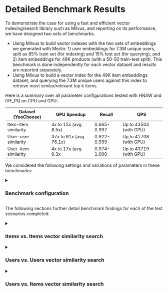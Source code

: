 # Detailed Benchmark Results

To demonstrate the case for using a fast and efficient vector indexing/search library such as Milvus, and reporting on its performance, we have designed two sets of benchmarks.

- Using Milvus to build vector indexes with the two sets of embeddings we generated with Merlin: 1) user embeddings for 7.3M unique users, split as 85% train set (for indexing) and 15% test set (for querying), and 2) item embeddings for 49K products (with a 50-50 train-test split). This benchmark is done independently for each vector dataset and results are reported separately.
- Using Milvus to build a vector index for the 49K item embeddings dataset, and querying the 7.3M unique users against this index to retrieve most similar/relevant top k items.

Here is a summary over all parameter configurations tested with HNSW and IVF_PQ on CPU and GPU:

Dataset (YooChoose) | GPU Speedup | Recall | QPS
--- | --- | --- | --- 
Item-item similarity | 4x to 15x (avg. 8.5x) | 0.665-0.997 | Up to 43504 (with GPU)
User-user similarity | 37x to 91x (avg. 76.1x) | 0.922-0.999 | Up to 41708 (with GPU)
User-item similarity | 4x to 17x (avg. 9.3x | 0.974-1.000 | Up to 43719 (with GPU)

We considered the following settings and variations of parameters in these benchmarks:

<details>
<summary><h3>Benchmark configuration</h3></summary>

- Vector dataset: item embeddings (49K), user embeddings (7.3M)
- Top-k (k most similar items): 100
- Index type: HNSW, IVFPQ
- Insert parameters:
  + batch: 100
- Index hyperparameters:
  + HNSW:
    - m: 4, 8, 12, 16, 24, 36, 48, 64
    - efConstruction: 500
  + IVFPQ:
    - nList: 100, 200, 400
    - m: 64   (where embedding size Mod m = 0) 
    - nbits: 12
- Query hyperparameters:
  + HNSW:
    - nq: 1000
    - ef: 10, 20, 40, 80, 120, 200, 400, 600, 800
  + IVFPQ:
    - nq: 1000
    - nprobe: 5, 10, 20
- CPU vs. GPU
  + CPU: IntelⓇ Epyc 7642 / 2.3 Ghz with 2x48 CPU cores and 1 TB memory
  + GPU: NVIDIA A100 single GPU with 80 GB memory

Overall, we report recall vs. QPS (queries per second) tradeoff as well as well CPU times and GPU speedup factors.

Note: the query batch size (nq) we have used in our benchmarks. This is useful in workflows where multiple simultaneous requests can be sent to the inference server
(eg. offline recommendations requested and sent to a list of email recipients, or online recommendations created by pooling concurrent requests arriving in a short period of time
and processing them all at once). Depending on the use-case, Triton Inference Server can also help process these requests in batches.
</details>

The following sections further detail benchmark findings for each of the test scenarios completed.

<details>
<summary><h3>Items vs. Items vector similarity search</h3></summary>

Recall range with HNSW: 0.958-1.0

Recall range with IVF_PQ: 0.665-0.997

Total time in seconds to execute all queries on CPU, given a parameter combination:
  - HNSW: 5.22-5.33
  - IVF_PQ: 13.67-14.67

GPU speedup with IVF_PQ: 4x to 15x (average: 8.5x)

See below for the detailed GPU-CPU speedup chart for all parameter combinations tested:

![test image](./images/item-item-gpuspeedup.png)

</details>
<details>
<summary><h3>Users vs. Users vector similarity search</h3></summary>

Recall range with HNSW: 0.884-1.0

Recall range with IVF_PQ: 0.922-0.999

Total time in seconds to execute all queries on CPU, given a parameter combination:
  - HNSW: 279.78-295.56
  - IVF_PQ: 3082.67-10932.33

GPU speedup with IVF_PQ: 37x to 91x (average: 76.1x)

See below for the detailed GPU-CPU speedup chart for all parameter combinations tested:

![test image](./images/user-user-gpuspeedup.png)

The following figure depicts the tradeoff between QPS and recall where data points are collected from the execution of each parameter combination with IVF_PQ on CPU and GPU.

![test image](./images/user-user-tradeoff.png)

</details>
<details>
<summary><h3>Users vs. Items vector similarity search</h3></summary>

Recall range with HNSW: 0.948-1.0

Recall range with IVF_PQ: 0.974-1.0

Total time in seconds to execute all queries on CPU, given a parameter combination:
  - HNSW: 1573.78-1604.11
  - IVF_PQ: 5016.33-5371.00

GPU speedup with IVF_PQ: 4x to 17x (average: 9.3x)

See below for the detailed GPU-CPU speedup chart for all parameter combinations tested:

![test image](./images/user-item-gpuspeedup.png)

The following figure depicts the tradeoff between QPS and recall where data points are collected from the execution of each parameter combination with IVF_PQ on CPU and GPU.

![test image](./images/user-item-tradeoff.png)

</details>
